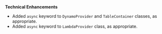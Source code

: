 **Technical Enhancements**

* Added `async` keyword to `DynamoProvider` and `TableContainer` classes, as appropriate.
* Added `async` keyword to `LambdaProvider` class, as appropriate.
